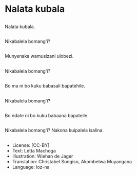 # Nalata kubala

##
Nalata kubala.

##
Nikabalela bomang'i?

##
Munyenaka wamusizani ulobezi.

##
Nikabalela bomang'i?

##
Bo ma ni bo kuku babasali bapatehile.

##
Nikabalela bomang'i?

##
Bo ndate ni bo kuku babaana bapateile.

##
Nikabalela bomang'i? Nakona kuipalela isalina.

##
* License: [CC-BY]
* Text: Letta Machoga
* Illustration: Wiehan de Jager
* Translation: Christabel Songiso, Akombelwa Muyangana
* Language: loz-na
